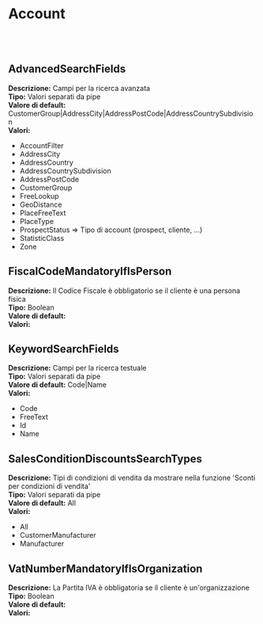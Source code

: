 # Account

<br><br> 

AdvancedSearchFields 
----
**Descrizione:** Campi per la ricerca avanzata<br>
**Tipo:** Valori separati da pipe<br>
**Valore di default:** CustomerGroup&#124;AddressCity&#124;AddressPostCode&#124;AddressCountrySubdivision<br>
**Valori:**
* AccountFilter
* AddressCity
* AddressCountry
* AddressCountrySubdivision
* AddressPostCode
* CustomerGroup
* FreeLookup
* GeoDistance
* PlaceFreeText
* PlaceType
* ProspectStatus => Tipo di account (prospect, cliente, ...)
* StatisticClass
* Zone

FiscalCodeMandatoryIfIsPerson 
----
**Descrizione:** Il Codice Fiscale è obbligatorio se il cliente è una persona fisica<br>
**Tipo:** Boolean<br>
**Valore di default:** <br>
**Valori:**

KeywordSearchFields 
----
**Descrizione:** Campi per la ricerca testuale<br>
**Tipo:** Valori separati da pipe<br>
**Valore di default:** Code&#124;Name<br>
**Valori:**
* Code
* FreeText
* Id
* Name

SalesConditionDiscountsSearchTypes 
----
**Descrizione:** Tipi di condizioni di vendita da mostrare nella funzione 'Sconti per condizioni di vendita'<br>
**Tipo:** Valori separati da pipe<br>
**Valore di default:** All<br>
**Valori:**
* All
* CustomerManufacturer
* Manufacturer

VatNumberMandatoryIfIsOrganization 
----
**Descrizione:** La Partita IVA è obbligatoria se il cliente è un'organizzazione<br>
**Tipo:** Boolean<br>
**Valore di default:** <br>
**Valori:**

